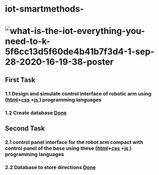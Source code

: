 # iot-smartmethods- 
# ![what-is-the-iot-everything-you-need-to-k-5f6cc13d5f60de4b41b7f3d4-1-sep-28-2020-16-19-38-poster](https://user-images.githubusercontent.com/86845134/130326094-867881fe-f56d-42b6-9742-2f89b94f6a9c.jpg)

## First Task 
### 1.1  Design and simulate control interface of robotic arm using ([html](https://github.com/FaiyKhalid/iot-smartmethods-/blob/main/index.html)+[css ](https://github.com/FaiyKhalid/iot-smartmethods-/blob/main/master.css)+[js ](https://github.com/FaiyKhalid/iot-smartmethods-/blob/main/main.js)) programming languages 
### 1.2 Create database [Done ](https://github.com/FaiyKhalid/iot-smartmethods-/blob/main/Control.php)


## Second Task 
### 2.1  control panel interface for the robot arm compact with control panel of the base using these ([html](https://github.com/FaiyKhalid/iot-smartmethods-/blob/main/index2.html)+[css ](https://github.com/FaiyKhalid/iot-smartmethods-/blob/main/master2.css)+[js ](https://github.com/FaiyKhalid/iot-smartmethods-/blob/main/main2.js)) programming languages 
### 2.2 Database to store directions [Done ]()



